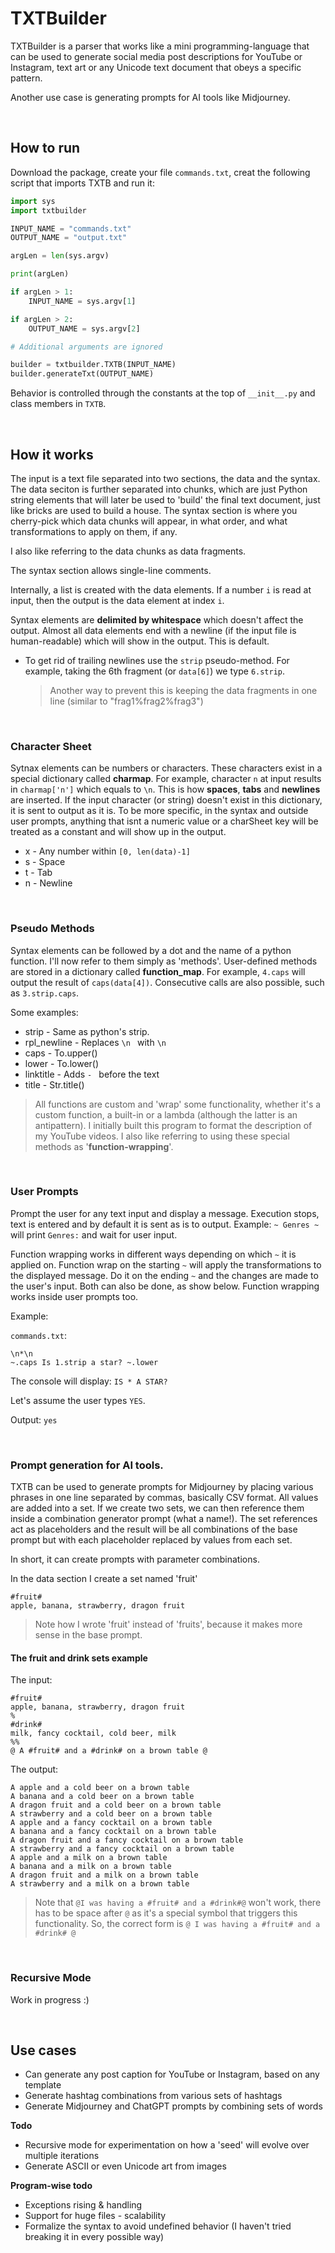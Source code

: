 # TXTBuilder

TXTBuilder is a parser that works like a mini programming-language that can be used to generate social media post descriptions for YouTube or Instagram, text art or any Unicode text document that obeys a specific pattern.

Another use case is generating prompts for AI tools like Midjourney.

<br>

## How to run

Download the package, create your file `commands.txt`, creat the following script that imports TXTB and run it:

```python
import sys
import txtbuilder

INPUT_NAME = "commands.txt"
OUTPUT_NAME = "output.txt"

argLen = len(sys.argv)

print(argLen)

if argLen > 1:
	INPUT_NAME = sys.argv[1]

if argLen > 2:
	OUTPUT_NAME = sys.argv[2]

# Additional arguments are ignored

builder = txtbuilder.TXTB(INPUT_NAME)
builder.generateTxt(OUTPUT_NAME)
```

Behavior is controlled through the constants at the top of `__init__.py` and class members in `TXTB`.

<br>

## How it works

The input is a text file separated into two sections, the data and the syntax. The data seciton is further separated into chunks, which are just Python string elements that will later be used to 'build' the final text document, just like bricks are used to build a house. The syntax section is where you cherry-pick which data chunks will appear, in what order, and what transformations to apply on them, if any.

I also like referring to the data chunks as data fragments.

The syntax section allows single-line comments.

Internally, a list is created with the data elements. If a number `i` is read at input, then the output is the data element at index `i`.

Syntax elements are **delimited by whitespace** which doesn't affect the output. Almost all data elements end with a newline (if the input file is human-readable) which will show in the output. This is default. 

- To get rid of trailing newlines use the `strip` pseudo-method. For example, taking the 6th fragment (or `data[6]`) we type `6.strip`.

  > Another way to prevent this is keeping the data fragments in one line (similar to "frag1%frag2%frag3")

<br>

### Character Sheet

Sytnax elements can be numbers or characters. These characters exist in a special dictionary called **charmap**. For example, character `n` at input results in `charmap['n']` which equals to `\n`. This is how **spaces**, **tabs** and **newlines** are inserted. If the input character (or string) doesn't exist in this dictionary, it is sent to output as it is. To be more specific, in the syntax and outside user prompts, anything that isnt a numeric value or a charSheet key will be treated as a constant and will show up in the output.

- x - Any number within `[0, len(data)-1]`
- s - Space
- t - Tab
- n - Newline

<br>

### Pseudo Methods

Syntax elements can be followed by a dot and the name of a python function. I'll now refer to them simply as 'methods'. User-defined methods are stored in a dictionary called **function_map**. For example, `4.caps` will output the result of `caps(data[4])`. Consecutive calls are also possible, such as `3.strip.caps`.

Some examples:

- strip - Same as python's strip.
- rpl_newline - Replaces `\n ` with `\n`
- caps - To.upper()
- lower - To.lower()
- linktitle - Adds `- ` before the text
- title - Str.title()

> All functions are custom and 'wrap' some functionality, whether it's a custom function, a built-in or a lambda (although the latter is an antipattern). I initially built this program to format the description of my YouTube videos. I also like referring to using these special methods as '**function-wrapping**'.

<br>

### User Prompts

Prompt the user for any text input and display a message. Execution stops, text is entered and by default it is sent as is to output. Example: `~ Genres ~` will print `Genres:` and wait for user input.

Function wrapping works in different ways depending on which `~` it is applied on. Function wrap on the starting `~` will apply the transformations to the displayed message. Do it on the ending `~` and the changes are made to the user's input. Both can also be done, as show below. Function wrapping works inside user prompts too.

Example:

`commands.txt`:
```
\n*\n
~.caps Is 1.strip a star? ~.lower
```

The console will display: `IS * A STAR?`

Let's assume the user types `YES`.

Output: `yes`

<br>

### Prompt generation for AI tools.

TXTB can be used to generate prompts for Midjourney by placing various phrases in one line separated by commas, basically CSV format. All values are added into a set. If we create two sets, we can then reference them inside a combination generator prompt (what a name!). The set references act as placeholders and the result will be all combinations of the base prompt but with each placeholder replaced by values from each set.

In short, it can create prompts with parameter combinations.

In the data section I create a set named 'fruit'
```
#fruit#
apple, banana, strawberry, dragon fruit
```

> Note how I wrote 'fruit' instead of 'fruits', because it makes more sense in the base prompt.


#### The fruit and drink sets example

The input:
```
#fruit#
apple, banana, strawberry, dragon fruit
%
#drink#
milk, fancy cocktail, cold beer, milk
%%
@ A #fruit# and a #drink# on a brown table @
```

The output:
```
A apple and a cold beer on a brown table
A banana and a cold beer on a brown table
A dragon fruit and a cold beer on a brown table
A strawberry and a cold beer on a brown table
A apple and a fancy cocktail on a brown table
A banana and a fancy cocktail on a brown table
A dragon fruit and a fancy cocktail on a brown table
A strawberry and a fancy cocktail on a brown table
A apple and a milk on a brown table
A banana and a milk on a brown table
A dragon fruit and a milk on a brown table
A strawberry and a milk on a brown table

```

> Note that `@I was having a #fruit# and a #drink#@` won't work, there has to be space after `@` as it's a special symbol that triggers this functionality. So, the correct form is `@ I was having a #fruit# and a #drink# @`

<br>

### Recursive Mode

Work in progress :)

<br>

## Use cases
- Can generate any post caption for YouTube or Instagram, based on any template
- Generate hashtag combinations from various sets of hashtags
- Generate Midjourney and ChatGPT prompts by combining sets of words

**Todo**
- Recursive mode for experimentation on how a 'seed' will evolve over multiple iterations
- Generate ASCII or even Unicode art from images

**Program-wise todo**
- Exceptions rising & handling
- Support for huge files - scalability
- Formalize the syntax to avoid undefined behavior (I haven't tried breaking it in every possible way)


